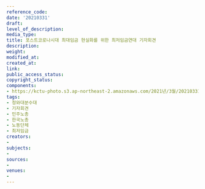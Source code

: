 ```yaml
---
reference_code: 
date: '20210331'
draft: 
level_of_description: 
media_type: 
title: 포스트코로나시대 최대임금 현실화를 위한 최저임금연대 기자회견
description: 
weight: 
modified_at: 
created_at: 
link: 
public_access_status: 
copyright_status: 
components:
- https://kctu-photo.s3.ap-northeast-2.amazonaws.com/2021년/3월/20210331-포스트코로나시대+최대임금+현실화를+위한+최저임금연대+기자회견_청와대분수대_기자회견_민주노총_한국노총_노동단체_최저임금/_5D45106.jpg
tags:
- 청와대분수대
- 기자회견
- 민주노총
- 한국노총
- 노동단체
- 최저임금
creators:
- 
subjects:
- 
sources:
- 
venues:
- 
---
```

